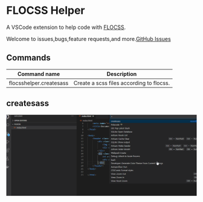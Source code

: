 # FLOCSS Helper

A VSCode extension to help code with [FLOCSS](https://github.com/hiloki/flocss).

Welcome to issues,bugs,feature requests,and more.[GitHub Issues](https://github.com/islandryu/flocsshelper/issues)

## Commands

| Command name            | Description                              |
| ----------------------- | ---------------------------------------- |
| flocsshelper.createsass | Create a scss files according to flocss. |

## createsass

![Creating scssfiles](images/createsass.gif)
